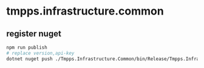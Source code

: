 # tmpps.infrastructure.common

## register nuget

```bash
npm run publish
# replace version,api-key
dotnet nuget push ./Tmpps.Infrastructure.Common/bin/Release/Tmpps.Infrastructure.Common.${version}.nupkg -k ${api-key} -s https://api.nuget.org/v3/index.json
```
